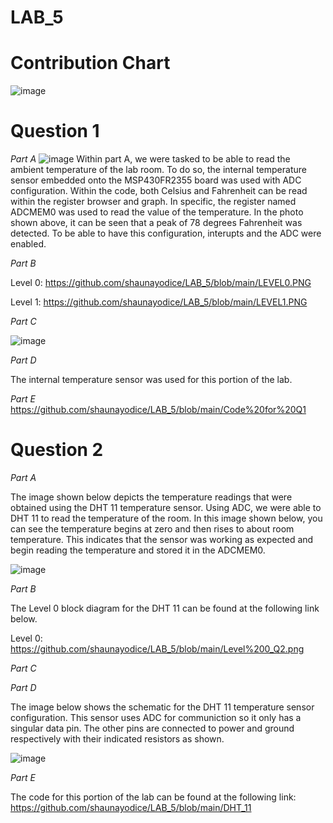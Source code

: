# LAB_5

# Contribution Chart

![image](https://user-images.githubusercontent.com/98931471/205790717-0204429d-c57f-45a6-91a1-e79317a093aa.png)




# Question 1

_Part A_
![image](https://user-images.githubusercontent.com/98931471/202038502-597a7d9a-f9aa-46b1-9dd2-5db11ee76053.png)
Within part A, we were tasked to be able to read the ambient temperature of the lab room. To do so, the internal temperature sensor embedded onto the MSP430FR2355 board was used with ADC configuration. Within the code, both Celsius and Fahrenheit can be read within the register browser and graph. In specific, the register named ADCMEM0 was used to read the value of the temperature. In the photo shown above, it can be seen that a peak of 78 degrees Fahrenheit was detected. To be able to have this configuration, interupts and the ADC were enabled.

_Part B_


Level 0: 
https://github.com/shaunayodice/LAB_5/blob/main/LEVEL0.PNG

Level 1:
https://github.com/shaunayodice/LAB_5/blob/main/LEVEL1.PNG



_Part C_

![image](https://user-images.githubusercontent.com/98931471/205791741-6b4f2052-6d89-41cf-92db-70c5058177c3.png)

_Part D_

The internal temperature sensor was used for this portion of the lab.

_Part E_
https://github.com/shaunayodice/LAB_5/blob/main/Code%20for%20Q1

# Question 2

_Part A_

The image shown below depicts the temperature readings that were obtained using the DHT 11 temperature sensor. Using ADC, we were able to DHT 11 to read the temperature of the room. In this image shown below, you can see the temperature begins at zero and then rises to about room temperature. This indicates that the sensor was working as expected and begin reading the temperature and stored it in the ADCMEM0.

![image](https://user-images.githubusercontent.com/98931471/202036233-b93adb40-43b8-4371-be64-c97a3258d5fc.png)

_Part B_

The Level 0 block diagram for the DHT 11 can be found at the following link below. 

Level 0: https://github.com/shaunayodice/LAB_5/blob/main/Level%200_Q2.png



_Part C_

_Part D_

The image below shows the schematic for the DHT 11 temperature sensor configuration. This sensor uses ADC for communiction so it only has a singular data pin. The other pins are connected to power and ground respectively with their indicated resistors as shown. 

![image](https://user-images.githubusercontent.com/98931471/202039046-f0668170-4c7a-420e-be61-f954095e0b1e.png)


_Part E_

The code for this portion of the lab can be found at the following link:
https://github.com/shaunayodice/LAB_5/blob/main/DHT_11


